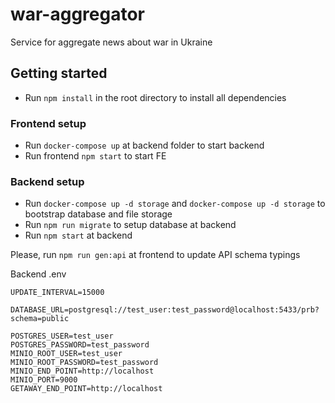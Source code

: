 # war-aggregator

Service for aggregate news about war in Ukraine

## Getting started

- Run `npm install` in the root directory to install all dependencies

### Frontend setup

- Run `docker-compose up` at backend folder to start backend
- Run frontend `npm start` to start FE

### Backend setup

- Run `docker-compose up -d storage` and `docker-compose up -d storage` to bootstrap database and file storage
- Run `npm run migrate` to setup database at backend
- Run `npm start` at backend

Please, run `npm run gen:api` at frontend to update API schema typings

Backend .env

```
UPDATE_INTERVAL=15000

DATABASE_URL=postgresql://test_user:test_password@localhost:5433/prb?schema=public

POSTGRES_USER=test_user
POSTGRES_PASSWORD=test_password
MINIO_ROOT_USER=test_user
MINIO_ROOT_PASSWORD=test_password
MINIO_END_POINT=http://localhost
MINIO_PORT=9000
GETAWAY_END_POINT=http://localhost
```
